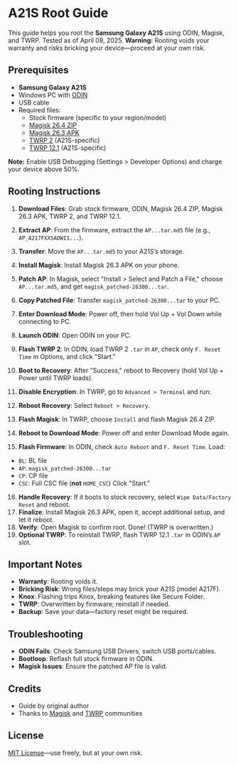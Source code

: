# A21S Root Guide

This guide helps you root the **Samsung Galaxy A21S** using ODIN, Magisk, and TWRP. Tested as of April 08, 2025. **Warning:** Rooting voids your warranty and risks bricking your device—proceed at your own risk.

## Prerequisites

- **Samsung Galaxy A21S**
- Windows PC with [ODIN](https://odindownload.com/)
- USB cable
- Required files:
  - Stock firmware (specific to your region/model)
  - [Magisk 26.4 ZIP](https://github.com/topjohnwu/Magisk/releases/tag/v26.4)
  - [Magisk 26.3 APK](https://github.com/topjohnwu/Magisk/releases/tag/v26.3)
  - [TWRP 2](https://twrp.me/) (A21S-specific)
  - [TWRP 12.1](https://twrp.me/) (A21S-specific)

**Note:** Enable USB Debugging (Settings > Developer Options) and charge your device above 50%.

## Rooting Instructions

1. **Download Files**: Grab stock firmware, ODIN, Magisk 26.4 ZIP, Magisk 26.3 APK, TWRP 2, and TWRP 12.1.
2. **Extract AP**: From the firmware, extract the `AP...tar.md5` file (e.g., `AP_A217FXXSADWI1...`).
3. **Transfer**: Move the `AP...tar.md5` to your A21S’s storage.
4. **Install Magisk**: Install Magisk 26.3 APK on your phone.
5. **Patch AP**: In Magisk, select "Install > Select and Patch a File," choose `AP...tar.md5`, and get `magisk_patched-26300...tar`.
6. **Copy Patched File**: Transfer `magisk_patched-26300...tar` to your PC.
7. **Enter Download Mode**: Power off, then hold Vol Up + Vol Down while connecting to PC.
8. **Launch ODIN**: Open ODIN on your PC.
9. **Flash TWRP 2**: In ODIN, load TWRP 2 `.tar` in `AP`, check only `F. Reset Time` in Options, and click "Start."
10. **Boot to Recovery**: After "Success," reboot to Recovery (hold Vol Up + Power until TWRP loads).
11. **Disable Encryption**: In TWRP, go to `Advanced > Terminal` and run:  

12. **Reboot Recovery**: Select `Reboot > Recovery`.
13. **Flash Magisk**: In TWRP, choose `Install` and flash Magisk 26.4 ZIP.
14. **Reboot to Download Mode**: Power off and enter Download Mode again.
15. **Flash Firmware**: In ODIN, check `Auto Reboot` and `F. Reset Time`. Load:
- `BL`: BL file
- `AP`: `magisk_patched-26300...tar`
- `CP`: CP file
- `CSC`: Full CSC file (**not** `HOME_CSC`)
Click "Start."
16. **Handle Recovery**: If it boots to stock recovery, select `Wipe Data/Factory Reset` and reboot.
17. **Finalize**: Install Magisk 26.3 APK, open it, accept additional setup, and let it reboot.
18. **Verify**: Open Magisk to confirm root. Done! (TWRP is overwritten.)
19. **Optional TWRP**: To reinstall TWRP, flash TWRP 12.1 `.tar` in ODIN’s `AP` slot.

## Important Notes

- **Warranty**: Rooting voids it.
- **Bricking Risk**: Wrong files/steps may brick your A21S (model A217F).
- **Knox**: Flashing trips Knox, breaking features like Secure Folder.
- **TWRP**: Overwritten by firmware; reinstall if needed.
- **Backup**: Save your data—factory reset might be required.

## Troubleshooting

- **ODIN Fails**: Check Samsung USB Drivers, switch USB ports/cables.
- **Bootloop**: Reflash full stock firmware in ODIN.
- **Magisk Issues**: Ensure the patched AP file is valid.

## Credits

- Guide by original author
- Thanks to [Magisk](https://github.com/topjohnwu/Magisk) and [TWRP](https://twrp.me/) communities

## License

[MIT License](LICENSE)—use freely, but at your own risk.